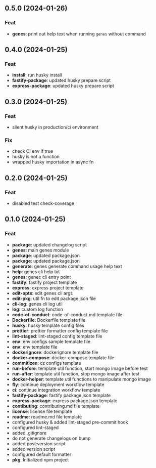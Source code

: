 ## 0.5.0 (2024-01-26)

### Feat

- **genes**: print out help text when running `genes` without command

## 0.4.0 (2024-01-25)

### Feat

- **install**: run husky install
- **fastify-package**: updated husky prepare script
- **express-package**: updated husky prepare script

## 0.3.0 (2024-01-25)

### Feat

- silent husky in production/ci environment

### Fix

- check CI env if true
- husky is not a function
- wrapped husky importation in async fn

## 0.2.0 (2024-01-25)

### Feat

- disabled test check-coverage

## 0.1.0 (2024-01-25)

### Feat

- **package**: updated changelog script
- **genes**: main genes module
- **package**: updated package.json
- **package**: updated package.json
- **generate**: genes generate command usage help text
- **help**: genes cli help txt
- **genes**: genec cli entry point
- **fastify**: fastify project template
- **express**: express project template
- **edit-opts**: edit genes cli args
- **edit-pkg**: util fn to edit package.json file
- **cli-log**: genes cli log util
- **log**: custom log function
- **code-of-conduct**: code-of-conduct.md template file
- **Dockerfile**: Dockerfile template file
- **husky**: husky template config files
- **prettier**: prettier formatter config template file
- **lint-staged**: lint-staged config template file
- **env**: env configs sample template file
- **env**: env template file
- **dockerignore**: dockerignore template file
- **docker-compose**: docker-compose template file
- **commitizen**: cz configs template
- **run-before**: template util function, start mongo image before test
- **run-after**: template util function, stop mongo image after test
- **docker-helper**: template util functions to manipulate mongo image
- **fly**: continue deployment workflow template
- **ci**: continue integration workflow template
- **fastify-package**: fastify package.json template
- **express-package**: express package.json template
- **contibuting**: contributing.md file template
- **license**: license file template
- **readme**: readme.md file template
- configured husky & added lint-staged pre-commit hook
- configured lint-staged
- added .gitignore
- do not generate changelogs on bump
- added post:version script
- added version script
- configured default formatter
- **pkg**: Initialized npm project
